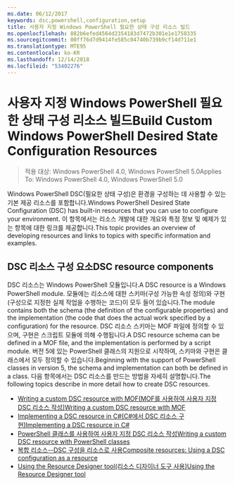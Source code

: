 ```yaml
---
ms.date: 06/12/2017
keywords: dsc,powershell,configuration,setup
title: 사용자 지정 Windows PowerShell 필요한 상태 구성 리소스 빌드
ms.openlocfilehash: 882b6efed4564d2354183d7472b301e1e1758335
ms.sourcegitcommit: 00ff76d7d9414fe585c04740b739b9cf14d711e1
ms.translationtype: MTE95
ms.contentlocale: ko-KR
ms.lasthandoff: 12/14/2018
ms.locfileid: "53402276"
---
```

# <a name="build-custom-windows-powershell-desired-state-configuration-resources"></a><span data-ttu-id="49e99-103">사용자 지정 Windows PowerShell 필요한 상태 구성 리소스 빌드</span><span class="sxs-lookup"><span data-stu-id="49e99-103">Build Custom Windows PowerShell Desired State Configuration Resources</span></span>

> <span data-ttu-id="49e99-104">적용 대상: Windows PowerShell 4.0, Windows PowerShell 5.0</span><span class="sxs-lookup"><span data-stu-id="49e99-104">Applies To: Windows PowerShell 4.0, Windows PowerShell 5.0</span></span>

<span data-ttu-id="49e99-105">Windows PowerShell DSC(필요한 상태 구성)은 환경을 구성하는 데 사용할 수 있는 기본 제공 리소스를 포함합니다.</span><span class="sxs-lookup"><span data-stu-id="49e99-105">Windows PowerShell Desired State Configuration (DSC) has built-in resources that you can use to configure your environment.</span></span> <span data-ttu-id="49e99-106">이 항목에서는 리소스 개발에 대한 개요와 특정 정보 및 예제가 있는 항목에 대한 링크를 제공합니다.</span><span class="sxs-lookup"><span data-stu-id="49e99-106">This topic provides an overview of developing resources and links to topics with specific information and examples.</span></span>

## <a name="dsc-resource-components"></a><span data-ttu-id="49e99-107">DSC 리소스 구성 요소</span><span class="sxs-lookup"><span data-stu-id="49e99-107">DSC resource components</span></span>

<span data-ttu-id="49e99-108">DSC 리소스는 Windows PowerShell 모듈입니다.</span><span class="sxs-lookup"><span data-stu-id="49e99-108">A DSC resource is a Windows PowerShell module.</span></span> <span data-ttu-id="49e99-109">모듈에는 리소스에 대한 스키마(구성 가능한 속성 정의)와 구현(구성으로 지정한 실제 작업을 수행하는 코드)이 모두 들어 있습니다.</span><span class="sxs-lookup"><span data-stu-id="49e99-109">The module contains both the schema (the definition of the configurable properties) and the implementation (the code that does the actual work specified by a configuration) for the resource.</span></span> <span data-ttu-id="49e99-110">DSC 리소스 스키마는 MOF 파일에 정의할 수 있으며, 구현은 스크립트 모듈에 의해 수행됩니다.</span><span class="sxs-lookup"><span data-stu-id="49e99-110">A DSC resource schema can be defined in a MOF file, and the implementation is performed by a script module.</span></span> <span data-ttu-id="49e99-111">버전 5에 있는 PowerShell 클래스의 지원으로 시작하여, 스키마와 구현은 클래스에서 모두 정의할 수 있습니다.</span><span class="sxs-lookup"><span data-stu-id="49e99-111">Beginning with the support of PowerShell classes in version 5, the schema and implementation can both be defined in a class.</span></span> <span data-ttu-id="49e99-112">다음 항목에서는 DSC 리소스를 만드는 방법을 자세히 설명합니다.</span><span class="sxs-lookup"><span data-stu-id="49e99-112">The following topics describe in more detail how to create DSC resources.</span></span>

* [<span data-ttu-id="49e99-113">Writing a custom DSC resource with MOF(MOF를 사용하여 사용자 지정 DSC 리소스 작성)</span><span class="sxs-lookup"><span data-stu-id="49e99-113">Writing a custom DSC resource with MOF</span></span>](authoringResourceMOF.md)
* [<span data-ttu-id="49e99-114">Implementing a DSC resource in C#(C#에서 DSC 리소스 구현)</span><span class="sxs-lookup"><span data-stu-id="49e99-114">Implementing a DSC resource in C#</span></span>](authoringResourceMofCS.md)
* [<span data-ttu-id="49e99-115">PowerShell 클래스를 사용하여 사용자 지정 DSC 리소스 작성</span><span class="sxs-lookup"><span data-stu-id="49e99-115">Writing a custom DSC resource with PowerShell classes</span></span>](authoringResourceClass.md)
* [<span data-ttu-id="49e99-116">복합 리소스--DSC 구성을 리소스로 사용</span><span class="sxs-lookup"><span data-stu-id="49e99-116">Composite resources: Using a DSC configuration as a resource</span></span>](authoringResourceComposite.md)
* [<span data-ttu-id="49e99-117">Using the Resource Designer tool(리소스 디자이너 도구 사용)</span><span class="sxs-lookup"><span data-stu-id="49e99-117">Using the Resource Designer tool</span></span>](../authoringResourceMofDesigner.md)
